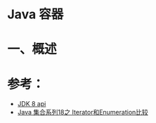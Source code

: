 Java 容器
====================
# 一、概述


# 参考：
- [JDK 8 api](https://docs.oracle.com/javase/8/docs/api/)
- [Java 集合系列18之 Iterator和Enumeration比较](https://www.cnblogs.com/skywang12345/p/3311275.html)
